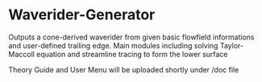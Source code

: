 # Waverider-Generator
 Outputs a cone-derived waverider from given basic flowfield informations and user-defined trailing edge. Main modules including solving Taylor-Maccoll equation and streamline tracing to form the lower surface
 
 Theory Guide and User Menu will be uploaded shortly under /doc file
